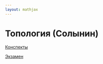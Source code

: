 ```yaml
---  
layout: mathjax  
---  
```

  
# Топология (Солынин)  
  
[Конспекты](Конспекты)  
  
[Экзамен](Экзамен)  
